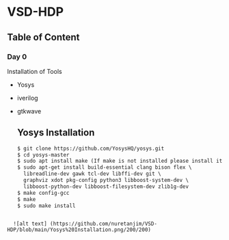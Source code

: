 # VSD-HDP
## Table of Content
### Day 0 
 Installation of Tools
- Yosys
- iverilog
- gtkwave

  ## Yosys Installation
  ``` html
  $ git clone https://github.com/YosysHQ/yosys.git
  $ cd yosys-master 
  $ sudo apt install make (If make is not installed please install it) 
  $ sudo apt-get install build-essential clang bison flex \
    libreadline-dev gawk tcl-dev libffi-dev git \
    graphviz xdot pkg-config python3 libboost-system-dev \
    libboost-python-dev libboost-filesystem-dev zlib1g-dev
  $ make config-gcc
  $ make 
  $ sudo make install
```

  ![alt text] (https://github.com/nuretanjim/VSD-HDP/blob/main/Yosys%20Installation.png/200/200)

